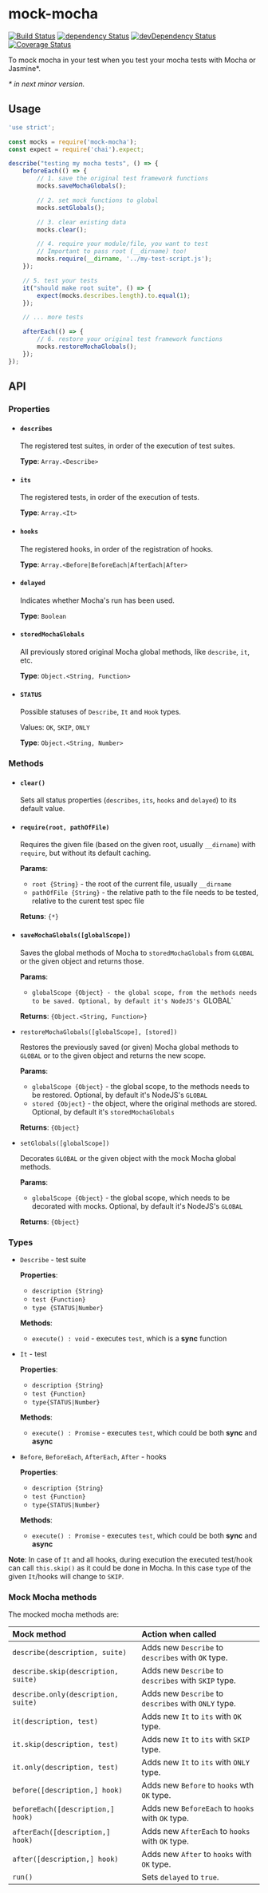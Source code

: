 # mock-mocha

[![Build Status](https://travis-ci.org/szikszail/mock-mocha.svg?branch=master)](https://travis-ci.org/szikszail/mock-mocha) [![dependency Status](https://david-dm.org/szikszail/mock-mocha.svg)](https://david-dm.org/szikszail/mock-mocha) [![devDependency Status](https://david-dm.org/szikszail/mock-mocha/dev-status.svg)](https://david-dm.org/szikszail/mock-mocha#info=devDependencies) [![Coverage Status](https://coveralls.io/repos/github/szikszail/mock-mocha/badge.svg?branch=master)](https://coveralls.io/github/szikszail/mock-mocha?branch=master)

To mock mocha in your test when you test your mocha tests with Mocha or Jasmine*.

_* in next minor version._

## Usage

```javascript
'use strict';

const mocks = require('mock-mocha');
const expect = require('chai').expect;

describe("testing my mocha tests", () => {
    beforeEach(() => {
        // 1. save the original test framework functions
        mocks.saveMochaGlobals();

        // 2. set mock functions to global
        mocks.setGlobals();

        // 3. clear existing data
        mocks.clear();

        // 4. require your module/file, you want to test
        // Important to pass root (__dirname) too!
        mocks.require(__dirname, '../my-test-script.js');
    });

    // 5. test your tests
    it("should make root suite", () => {
        expect(mocks.describes.length).to.equal(1);
    });

    // ... more tests

    afterEach(() => {
        // 6. restore your original test framework functions
        mocks.restoreMochaGlobals();
    });
});
```

## API

### Properties

- #### `describes`

  The registered test suites, in order of the execution of test suites.
    
  **Type**: `Array.<Describe>`

- #### `its`

  The registered tests, in order of the execution of tests.

  **Type**: `Array.<It>`

- #### `hooks`

  The registered hooks, in order of the registration of hooks.

  **Type**: `Array.<Before|BeforeEach|AfterEach|After>`

- #### `delayed`

  Indicates whether Mocha's run has been used.

  **Type**: `Boolean`

- #### `storedMochaGlobals`

  All previously stored original Mocha global methods, like `describe`, `it`, etc.

  **Type**: `Object.<String, Function>`

- #### `STATUS`

  Possible statuses of `Describe`, `It` and `Hook` types.

  Values: `OK`, `SKIP`, `ONLY`

  **Type**: `Object.<String, Number>`

### Methods

- #### `clear()`

  Sets all status properties (`describes`, `its`, `hooks` and `delayed`) to its default value.

- #### `require(root, pathOfFile)`

  Requires the given file (based on the given root, usually `__dirname`) with `require`, but without its default caching.

  **Params**:
    - `root {String}` - the root of the current file, usually `__dirname`
    - `pathOfFile {String}` - the relative path to the file needs to be tested, relative to the curent test spec file

  **Retuns**: `{*}`

- #### `saveMochaGlobals([globalScope])`

  Saves the global methods of Mocha to `storedMochaGlobals` from `GLOBAL` or the given object and returns those.

  **Params**:
    - `globalScope {Object} - the global scope, from the methods needs to be saved. Optional, by default it's NodeJS's `GLOBAL`

  **Returns**: `{Object.<String, Function>}`

- `restoreMochaGlobals([globalScope], [stored])`

  Restores the previously saved (or given) Mocha global methods to `GLOBAL` or to the given object and returns the new scope.

  **Params**:
    - `globalScope {Object}` - the global scope, to the methods needs to be restored. Optional, by default it's NodeJS's `GLOBAL`
    - `stored {Object}` - the object, where the original methods are stored. Optional, by default it's `storedMochaGlobals`

  **Returns**: `{Object}`

- `setGlobals([globalScope])`

  Decorates `GLOBAL` or the given object with the mock Mocha global methods.

  **Params**:
    - `globalScope {Object}` - the global scope, which needs to be decorated with mocks. Optional, by default it's NodeJS's `GLOBAL`

  **Returns**: `{Object}`

### Types

- `Describe` - test suite
  
  **Properties**:
    - `description {String}`
    - `test {Function}`
    - `type {STATUS|Number}`

  **Methods**:
    - `execute() : void` - executes `test`, which is a **sync** function

- `It` - test

  **Properties**:
    - `description {String}`
    - `test {Function}`
    - `type{STATUS|Number}`

  **Methods**:
    - `execute() : Promise` - executes `test`, which could be both **sync** and **async**

- `Before`, `BeforeEach`, `AfterEach`, `After` - hooks

  **Properties**:
    - `description {String}`
    - `test {Function}`
    - `type{STATUS|Number}`

  **Methods**:
    - `execute() : Promise` - executes `test`, which could be both **sync** and **async**

**Note**: In case of `It` and all hooks, during execution the executed test/hook can call `this.skip()` as it could be done in Mocha. In this case `type` of the given `It`/hooks will change to `SKIP`.

### Mock Mocha methods

The mocked mocha methods are:

| Mock method                         | Action when called                                   |
|:------------------------------------|:-----------------------------------------------------|
| `describe(description, suite)`      | Adds new `Describe` to `describes` with `OK` type.   |
| `describe.skip(description, suite)` | Adds new `Describe` to `describes` with `SKIP` type. |
| `describe.only(description, suite)` | Adds new `Describe` to `describes` with `ONLY` type. |
| `it(description, test)`             | Adds new `It` to `its` with `OK` type.               |
| `it.skip(description, test)`        | Adds new `It` to `its` with `SKIP` type.             |
| `it.only(description, test)`        | Adds new `It` to `its` with `ONLY` type.             |
| `before([description,] hook)`       | Adds new `Before` to `hooks` wth `OK` type.          |
| `beforeEach([description,] hook)`   | Adds new `BeforeEach` to `hooks` with `OK` type.     |
| `afterEach([description,] hook)`    | Adds new `AfterEach` to `hooks` with `OK` type.      |
| `after([description,] hook)`        | Adds new `After` to `hooks` with `OK` type.          |
| `run()`                             | Sets `delayed` to `true`.                            |